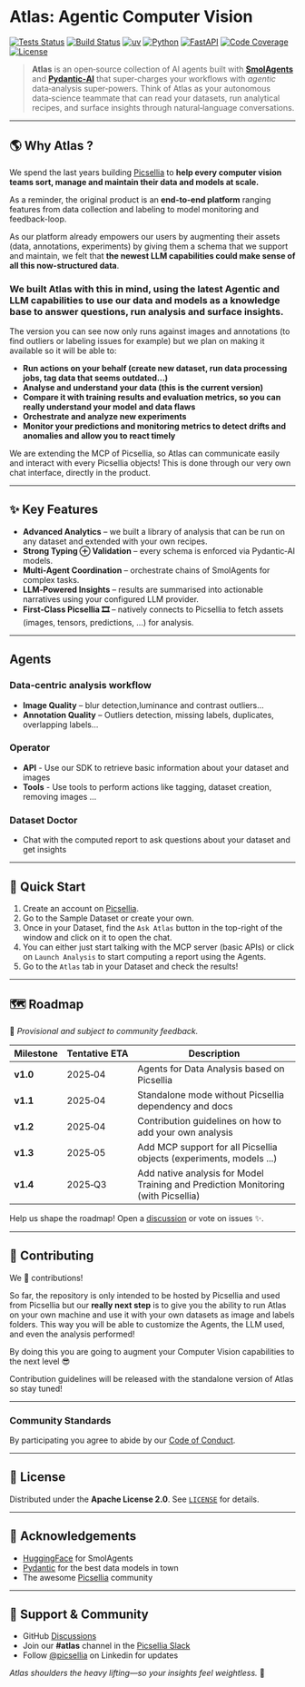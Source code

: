 # Atlas: Agentic Computer Vision

[![Tests Status](https://github.com/picselliahq/atlas/actions/workflows/tests.yml/badge.svg)](https://github.com/picselliahq/atlas/actions)
[![Build Status](https://github.com/picselliahq/atlas/actions/workflows/build.yml/badge.svg)](https://github.com/picselliahq/atlas/actions)
[![uv](https://img.shields.io/badge/uv-DE5FE9?logo=uv&logoColor=white)](https://github.com/astral-sh/uv)
[![Python](https://img.shields.io/badge/Python-3776AB?logo=python&logoColor=white)](https://github.com/python/cpython)
[![FastAPI](https://img.shields.io/badge/FastAPI-009485?logo=fastapi&logoColor=white)](https://github.com/fastapi/fastapi)
[![Code Coverage](https://img.shields.io/codecov/c/github/picselliahq/atlas/main.svg?label=Coverage&logo=codecov&logoColor=white&labelColor=F01F7A)](https://codecov.io/gh/picselliahq/atlas)
[![License](https://img.shields.io/badge/License-Apache%202.0-blue.svg)](LICENSE)

> **Atlas** is an open‑source collection of AI agents built with
**[SmolAgents](https://github.com/huggingface/smolagents)**
> and **[Pydantic‑AI](https://github.com/pydantic/pydantic-ai)** that super‑charges your workflows with
_agentic_ data‑analysis super‑powers. Think of Atlas as your autonomous data‑science teammate that can read your
> datasets, run analytical recipes, and surface insights through natural‑language conversations.


---

## 🌎 Why Atlas ?

We spend the last years building [Picsellia](https://picsellia.com) to **help every computer vision teams sort, manage
and maintain their data and models at scale.**

As a reminder, the original product is an **end-to-end platform** ranging features from data collection and labeling to
model monitoring and feedback-loop.

As our platform already empowers our users by augmenting their assets (data, annotations, experiments) by giving them a
schema that we support and maintain, we felt that **the newest LLM capabilities could make sense of all this
now-structured data**.

### We built Atlas with this in mind, using the latest Agentic and LLM capabilities to use our data and models as a knowledge base to answer questions, run analysis and surface insights.

The version you can see now only runs against images and annotations (to find outliers or labeling issues for example)
but we plan on making it available so it will be able to:

- **Run actions on your behalf (create new dataset, run data processing jobs, tag data that seems outdated...)**
- **Analyse and understand your data (this is the current version)**
- **Compare it with training results and evaluation metrics, so you can really understand your model and data flaws**
- **Orchestrate and analyze new experiments**
- **Monitor your predictions and monitoring metrics to detect drifts and anomalies and allow you to react timely**

We are extending the MCP of Picsellia, so Atlas can communicate easily and interact with every Picsellia objects! This is done through our very own chat interface, directly in the product.



---

## ✨ Key Features

- **Advanced Analytics** – we built a library of analysis that can be run on any dataset and extended with your own
  recipes.
- **Strong Typing ⊕ Validation** – every schema is enforced via Pydantic‑AI models.
- **Multi‑Agent Coordination** – orchestrate chains of SmolAgents for complex tasks.
- **LLM‑Powered Insights** – results are summarised into actionable narratives using your configured LLM provider.
- **First‑Class Picsellia 🎞️** – natively connects to Picsellia to fetch assets (images, tensors, predictions, …) for
  analysis.

---

## Agents

### Data-centric analysis workflow

- **Image Quality** – blur detection,luminance and contrast outliers...
- **Annotation Quality** – Outliers detection, missing labels, duplicates, overlapping labels...

### Operator

- **API** - Use our SDK to retrieve basic information about your dataset and images
- **Tools** - Use tools to perform actions like tagging, dataset creation, removing images ...

### Dataset Doctor

- Chat with the computed report to ask questions about your dataset and get insights

---

## 🚀 Quick Start

1. Create an account on [Picsellia](https://app.picsellia.com/signup).
2. Go to the Sample Dataset or create your own.
3. Once in your Dataset, find the `Ask Atlas` button in the top-right of the window and click on it to open the chat.
4. You can either just start talking with the MCP server (basic APIs) or click on `Launch Analysis` to start computing a
   report using the Agents.
5. Go to the `Atlas` tab in your Dataset and check the results!

---

## 🗺️ Roadmap

📌 _Provisional and subject to community feedback._

| Milestone | Tentative ETA | Description                                                                       |
|-----------|---------------|-----------------------------------------------------------------------------------|
| **v1.0**  | 2025‑04       | Agents for Data Analysis based on Picsellia                                       |
| **v1.1**  | 2025‑04       | Standalone mode without Picsellia dependency and docs                             |
| **v1.2**  | 2025‑04       | Contribution guidelines on how to add your own analysis                           |
| **v1.3**  | 2025‑05       | Add MCP support for all Picsellia objects (experiments, models ...)               |
| **v1.4**  | 2025‑Q3       | Add native analysis for Model Training and Prediction Monitoring (with Picsellia) |

Help us shape the roadmap! Open a [discussion](https://github.com/picselliahq/atlas/discussions) or vote on issues ✨.

---

## 🤝 Contributing

We 💙 contributions!

So far, the repository is only intended to be hosted by Picsellia and used from Picsellia but our **really next step**
is to
give you the ability to run Atlas on your own machine and use it with your own datasets as image and labels folders.
This way you will be able to customize the Agents, the LLM used, and even the analysis performed!

By doing this you are going to augment your Computer Vision capabilities to the next level 😎

Contribution guidelines will be released with the standalone version of Atlas so stay tuned!

---

### Community Standards

By participating you agree to abide by our [Code of Conduct](.github/CODE_OF_CONDUCT.md).

---

## 📄 License

Distributed under the **Apache License 2.0**. See [`LICENSE`](LICENSE) for details.

---

## 🙏 Acknowledgements

- [HuggingFace](https://huggingface.co/) for SmolAgents
- [Pydantic](https://pydantic.dev/) for the best data models in town
- The awesome [Picsellia](https://picsellia.com) community

---

## 💬 Support & Community

- GitHub [Discussions](https://github.com/picselliahq/atlas/discussions)
- Join our **#atlas** channel in the [Picsellia Slack](https://picsellia.com/community)
- Follow [@picsellia](https://www.linkedin.com/company/picsell-ia) on Linkedin for updates

_Atlas shoulders the heavy lifting—so your insights feel weightless._ 🪽
